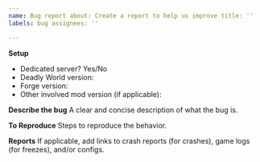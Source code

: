 ```yaml
---
name: Bug report about: Create a report to help us improve title: ''
labels: bug assignees: ''

---
```


**Setup**

- Dedicated server? Yes/No
- Deadly World version:
- Forge version:
- Other involved mod version (if applicable):

**Describe the bug**
A clear and concise description of what the bug is.

**To Reproduce**
Steps to reproduce the behavior.

**Reports**
If applicable, add links to crash reports (for crashes), game logs (for freezes), and/or configs.